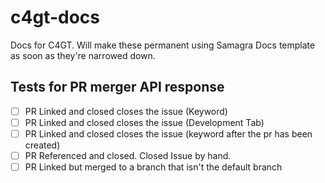 # c4gt-docs
Docs for C4GT. Will make these permanent using Samagra Docs template as soon as they're narrowed down.

## Tests for PR merger API response
- [ ] PR Linked and closed closes the issue (Keyword)
- [ ] PR Linked and closed closes the issue (Development Tab)
- [ ] PR Linked and closed closes the issue (keyword after the pr has been created)
- [ ] PR Referenced and closed. Closed Issue by hand.
- [ ] PR Linked but merged to a branch that isn't the default branch
